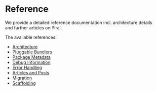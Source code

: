 # Reference

We provide a detailed reference documentation incl. architecture details and further articles on Piral.

The available references:

- [Architecture](./architecture.md)
- [Pluggable Bundlers](./bundlers.md)
- [Package Metadata](./metadata.md)
- [Debug Information](./debug.md)
- [Error Handling](./errors.md)
- [Articles and Posts](./articles.md)
- [Migration](./migration.md)
- [Scaffolding](./scaffolding.md)
